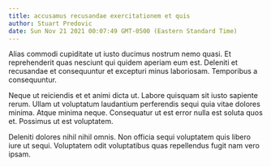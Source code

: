 ```yaml
---
title: accusamus recusandae exercitationem et quis
author: Stuart Predovic
date: Sun Nov 21 2021 00:07:49 GMT-0500 (Eastern Standard Time)
---
```

Alias commodi cupiditate ut iusto ducimus nostrum nemo quasi. Et reprehenderit quas nesciunt qui quidem aperiam eum est. Deleniti et recusandae et consequuntur et excepturi minus laboriosam. Temporibus a consequuntur.

 Neque ut reiciendis et et animi dicta ut. Labore quisquam sit iusto sapiente rerum. Ullam ut voluptatum laudantium perferendis sequi quia vitae dolores minima. Atque minima neque. Consequatur ut est error nulla est soluta quos et. Possimus ut est voluptatem.

 Deleniti dolores nihil nihil omnis. Non officia sequi voluptatem quis libero iure ut sequi. Voluptatem odit voluptatibus quas repellendus fugit nam vero ipsam.